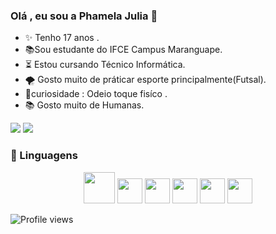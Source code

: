 ### Olá , eu sou a Phamela Julia 👋

- ✨ Tenho 17 anos .
- 📚Sou estudante do IFCE Campus Maranguape.
- ⏳ Estou cursando Técnico Informática.
- 🌪️ Gosto muito de práticar esporte  principalmente(Futsal).
- 🎯curiosidade : Odeio toque fisíco .
- 📚 Gosto muito de Humanas.
  
<div> 
  <a href="https://www.instagram.com/_phamela_slv/" target="_blank"><img src="https://img.shields.io/badge/-Instagram-%23E4405F?style=for-the-badge&logo=instagram&logoColor=white" target="_blank"></a>
  <a href = "phamelasena0@gmail.com.br"><img src="https://img.shields.io/badge/-Gmail-%23333?style=for-the-badge&logo=gmail&logoColor=white" target="_blank"></a>

### 🚀 Linguagens 
<div align="center">
  <img src="https://cdn.jsdelivr.net/gh/devicons/devicon/icons/javascript/javascript-original.svg" width="50px" />
  <img src="https://cdn.jsdelivr.net/gh/devicons/devicon/icons/html5/html5-original.svg" width="40px" />
  <img src="https://cdn.jsdelivr.net/gh/devicons/devicon/icons/java/java-original.svg" width="40px" />
  <img src="https://cdn.jsdelivr.net/gh/devicons/devicon/icons/python/python-original.svg" width="40px"/>
  <img src="https://cdn.jsdelivr.net/gh/devicons/devicon/icons/vscode/vscode-original.svg" width="40px"/>
  <img src="https://cdn.jsdelivr.net/gh/devicons/devicon/icons/mysql/mysql-original.svg" width="40px"/>


</div>

![Profile views](https://komarev.com/ghpvc/?username=emanuella7&color=blue)
